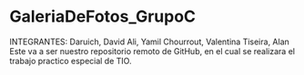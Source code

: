 # GaleriaDeFotos_GrupoC
INTEGRANTES: Daruich, David
             Ali, Yamil
             Chourrout, Valentina
             Tiseira, Alan
Este va a ser nuestro repositorio remoto de GitHub, en el cual se realizara el trabajo practico especial de TIO.
